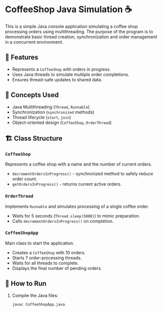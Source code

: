 # CoffeeShop Java Simulation ☕

This is a simple Java console application simulating a coffee shop processing orders using multithreading. The purpose of the program is to demonstrate basic thread creation, synchronization and order management in a concurrent environment.

## 📌 Features

- Represents a `CoffeeShop` with orders in progress.
- Uses Java threads to simulate multiple order completions.
- Ensures thread-safe updates to shared data.
## 🧠 Concepts Used

- Java Multithreading (`Thread`, `Runnable`)
- Synchronization (`synchronized` methods)
- Thread lifecycle (`start`, `join`)
- Object-oriented design (`CoffeeShop`, `OrderThread`)

## 🏗️ Class Structure

### `CoffeeShop`
Represents a coffee shop with a name and the number of current orders.

- `decrementOrdersInProgress()` - synchronized method to safely reduce order count.
- `getOrdersInProgress()` - returns current active orders.

### `OrderThread`
Implements `Runnable` and simulates processing of a single coffee order.

- Waits for 5 seconds (`Thread.sleep(5000)`) to mimic preparation.
- Calls `decrementOrdersInProgress()` on completion.

### `CoffeeShopApp`
Main class to start the application.

- Creates a `CoffeeShop` with 10 orders.
- Starts 7 order-processing threads.
- Waits for all threads to complete.
- Displays the final number of pending orders.

## 🧪 How to Run

1. Compile the Java files:

   ```bash
   javac CoffeeShopApp.java
